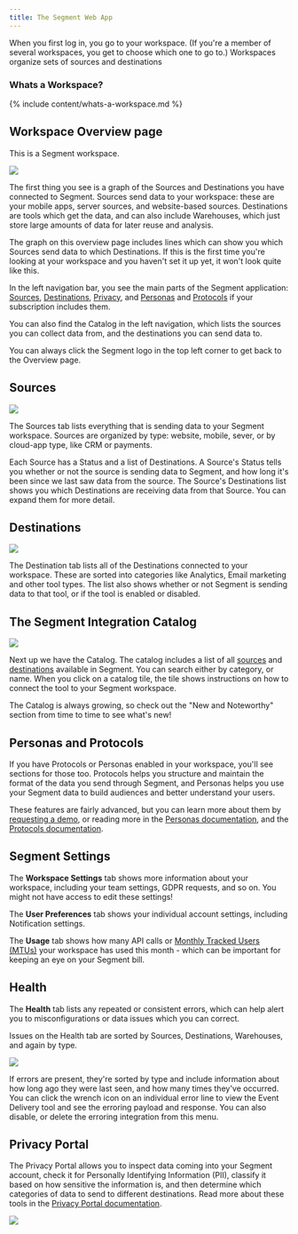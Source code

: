 ```yaml
---
title: The Segment Web App
---
```


When you first log in, you go to your workspace. (If you're a member of several workspaces, you get to choose which one to go to.) Workspaces organize sets of sources and destinations


### Whats a Workspace?

{% include content/whats-a-workspace.md %}


## Workspace Overview page

This is a Segment workspace.

![](images/workspace-overview.png)

The first thing you see is a graph of the Sources and Destinations you have connected to Segment. Sources send data to your workspace: these are your mobile apps, server sources, and website-based sources. Destinations are tools which get the data, and can also include Warehouses, which just store large amounts of data for later reuse and analysis.

The graph on this overview page includes lines which can show you which Sources send data to which Destinations. If this is the first time you're looking at your workspace and you haven't set it up yet, it won't look quite like this.

In the left navigation bar, you see the main parts of the Segment application: [Sources](docs/connections/sources/), [Destinations](docs/connections/destinations/), [Privacy](/docs/privacy-portal/), and [Personas](/docs/personas/) and [Protocols](/docs/protocols/) if your subscription includes them.

You can also find the Catalog in the left navigation, which lists the sources you can collect data from, and the destinations you can send data to.

You can always click the Segment logo in the top left corner to get back to the Overview page.

## Sources

![](images/sources.png)

The Sources tab lists everything that is sending data to your Segment workspace. Sources are organized by type: website, mobile, sever, or by cloud-app type, like CRM or payments.

Each Source has a Status and a list of Destinations. A Source's Status tells you whether or not the source is sending data to Segment, and how long it's been since we last saw data from the source. The Source's Destinations list shows you which Destinations are receiving data from that Source. You can expand them for more detail.

## Destinations

![](images/destinations.png)

The Destination tab lists all of the Destinations connected to your workspace. These are sorted into categories like Analytics, Email marketing and other tool types. The list also shows whether or not Segment is sending data to that tool, or if the tool is enabled or disabled.

## The Segment Integration Catalog

![](images/catalog.png)

Next up we have the Catalog. The catalog includes a list of all [sources](docs/connections/sources/) and [destinations](docs/connections/destinations/) available in Segment. You can search either by category, or name. When you click on a catalog tile, the tile shows instructions on how to connect the tool to your Segment workspace.

The Catalog is always growing, so check out the "New and Noteworthy" section from time to time to see what's new!

## Personas and Protocols

If you have Protocols or Personas enabled in your workspace, you'll see sections for those too. Protocols helps you structure and maintain the format of the data you send through Segment, and Personas helps you use your Segment data to build audiences and better understand your users.

These features are fairly advanced, but you can learn more about them by [requesting a demo](https://segment.com/contact/sales/), or reading more in the [Personas documentation](/docs/personas/), and the [Protocols documentation](/docs/protocols/).

## Segment Settings

The **Workspace Settings** tab shows more information about your workspace, including your team settings, GDPR requests, and so on. You might not have access to edit these settings!

The **User Preferences** tab shows your individual account settings, including Notification settings.

The **Usage** tab shows how many API calls or [Monthly Tracked Users (MTUs)](/docs/guides/usage-and-billing/how-are-mtus-calculated-by-segment/) your workspace has used this month - which can be important for keeping an eye on your Segment bill.

## Health

The **Health** tab lists any repeated or consistent errors, which can help alert you to misconfigurations or data issues which you can correct.

Issues on the Health tab are sorted by Sources, Destinations, Warehouses, and again by type.

![](images/health.png)

If errors are present, they're sorted by type and include information about how long ago they were last seen, and how many times they've occurred. You can click the wrench icon on an individual error line to view the Event Delivery tool and see the erroring payload and response. You can also disable, or delete the erroring integration from this menu.

## Privacy Portal

The Privacy Portal allows you to inspect data coming into your Segment account, check it for Personally Identifying Information (PII), classify it based on how sensitive the information is, and then determine which categories of data to send to different destinations. Read more about these tools in the [Privacy Portal documentation](/docs/privacy/portal/).

![](/docs/privacy/images/privacy-add-new-matcher.gif)

